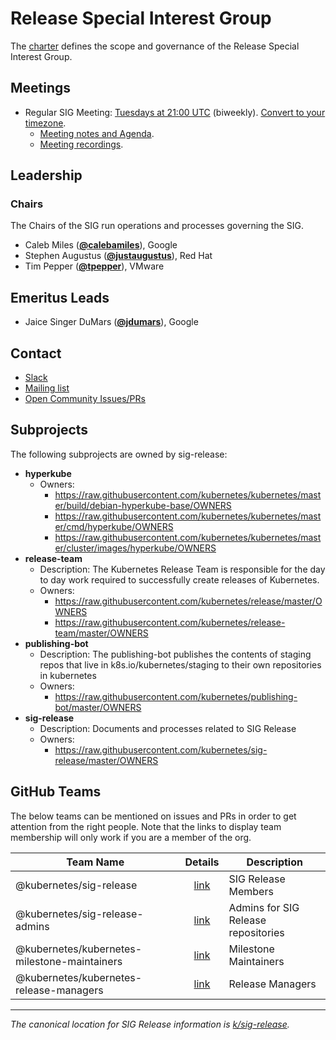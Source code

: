 <!---
This is an autogenerated file!

Please do not edit this file directly, but instead make changes to the
sigs.yaml file in the project root.

To understand how this file is generated, see https://git.k8s.io/community/generator/README.md
--->
# Release Special Interest Group


The [charter](charter.md) defines the scope and governance of the Release Special Interest Group.

## Meetings
* Regular SIG Meeting: [Tuesdays at 21:00 UTC](https://docs.google.com/document/d/1FQx0BPlkkl1Bn0c9ocVBxYIKojpmrS1CFP5h0DI68AE/edit) (biweekly). [Convert to your timezone](http://www.thetimezoneconverter.com/?t=21:00&tz=UTC).
  * [Meeting notes and Agenda](https://docs.google.com/document/d/1Fu6HxXQu8wl6TwloGUEOXVzZ1rwZ72IAhglnaAMCPqA/edit?usp=sharing).
  * [Meeting recordings](https://www.youtube.com/watch?v=I0KbWz8MTMk&list=PL69nYSiGNLP3QKkOsDsO6A0Y1rhgP84iZ).

## Leadership

### Chairs
The Chairs of the SIG run operations and processes governing the SIG.

* Caleb Miles (**[@calebamiles](https://github.com/calebamiles)**), Google
* Stephen Augustus (**[@justaugustus](https://github.com/justaugustus)**), Red Hat
* Tim Pepper (**[@tpepper](https://github.com/tpepper)**), VMware

## Emeritus Leads

* Jaice Singer DuMars (**[@jdumars](https://github.com/jdumars)**), Google

## Contact
* [Slack](https://kubernetes.slack.com/messages/sig-release)
* [Mailing list](https://groups.google.com/forum/#!forum/kubernetes-sig-release)
* [Open Community Issues/PRs](https://github.com/kubernetes/community/labels/sig%2Frelease)

## Subprojects

The following subprojects are owned by sig-release:
- **hyperkube**
  - Owners:
    - https://raw.githubusercontent.com/kubernetes/kubernetes/master/build/debian-hyperkube-base/OWNERS
    - https://raw.githubusercontent.com/kubernetes/kubernetes/master/cmd/hyperkube/OWNERS
    - https://raw.githubusercontent.com/kubernetes/kubernetes/master/cluster/images/hyperkube/OWNERS
- **release-team**
  - Description: The Kubernetes Release Team is responsible for the day to day work required to successfully create releases of Kubernetes.
  - Owners:
    - https://raw.githubusercontent.com/kubernetes/release/master/OWNERS
    - https://raw.githubusercontent.com/kubernetes/release-team/master/OWNERS
- **publishing-bot**
  - Description: The publishing-bot publishes the contents of staging repos that live in k8s.io/kubernetes/staging to their own repositories in kubernetes
  - Owners:
    - https://raw.githubusercontent.com/kubernetes/publishing-bot/master/OWNERS
- **sig-release**
  - Description: Documents and processes related to SIG Release
  - Owners:
    - https://raw.githubusercontent.com/kubernetes/sig-release/master/OWNERS

## GitHub Teams

The below teams can be mentioned on issues and PRs in order to get attention from the right people.
Note that the links to display team membership will only work if you are a member of the org.

| Team Name | Details | Description |
| --------- |:-------:| ----------- |
| @kubernetes/sig-release | [link](https://github.com/orgs/kubernetes/teams/sig-release) | SIG Release Members |
| @kubernetes/sig-release-admins | [link](https://github.com/orgs/kubernetes/teams/sig-release-admins) | Admins for SIG Release repositories |
| @kubernetes/kubernetes-milestone-maintainers | [link](https://github.com/orgs/kubernetes/teams/kubernetes-milestone-maintainers) | Milestone Maintainers |
| @kubernetes/kubernetes-release-managers | [link](https://github.com/orgs/kubernetes/teams/kubernetes-release-managers) | Release Managers |

<!-- BEGIN CUSTOM CONTENT -->
---

_The canonical location for SIG Release information is [k/sig-release](https://github.com/kubernetes/sig-release)._

<!-- END CUSTOM CONTENT -->
